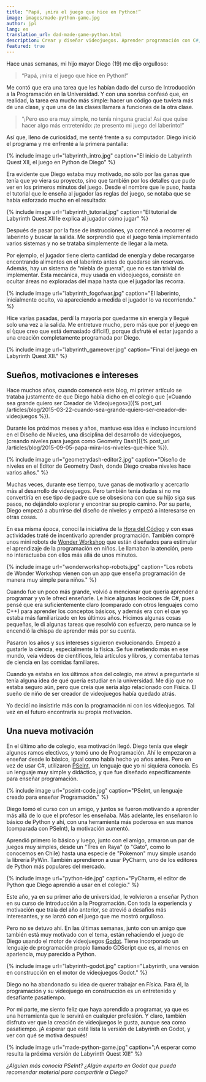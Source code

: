 ```yaml
---
title: “Papá, ¡mira el juego que hice en Python!”
image: images/made-python-game.jpg
author: jpl
lang: es
translation_url: dad-made-game-python.html
description: Crear y diseñar videojuegos. Aprender programación con C#, PSeInt y Python. Nuevos desafíos con Godot.
featured: true
---
```


Hace unas semanas, mi hijo mayor Diego (19) me dijo orgulloso:

> “Papá, ¡mira el juego que hice en Python!”

Me contó que era una tarea que les habían dado del curso de Introducción a la Programación en la Universidad. Y con una sonrisa confesó que, en realidad, la tarea era mucho más simple: hacer un código que tuviera más de una clase, y que una de las clases llamara a funciones de la otra clase.

> “¡Pero eso era muy simple, no tenía ninguna gracia! Así que quise hacer algo más entretenido: ¡te presento mi juego del laberinto!”

Así que, lleno de curiosidad, me senté frente a su computador. Diego inició el programa y me enfrenté a la primera pantalla:

{% include image url="labyrinth_intro.jpg" caption="El inicio de Labyrinth Quest XII, el juego en Python de Diego" %}

Era evidente que Diego estaba muy motivado, no sólo por las ganas que tenía que yo viera su proyecto, sino que también por los detalles que pude ver en los primeros minutos del juego. Desde el nombre que le puso, hasta el tutorial que le enseña al jugador las reglas del juego, se notaba que se había esforzado mucho en el resultado:

{% include image url="labyrinth_tutorial.jpg" caption="El tutorial de Labyrinth Quest XII le explica al jugador cómo jugar" %}

Después de pasar por la fase de instrucciones, ya comencé a recorrer el laberinto y buscar la salida. Me sorprendió que el juego tenía implementado varios sistemas y no se trataba simplemente de llegar a la meta.

Por ejemplo, el jugador tiene cierta cantidad de energía y debe recargarse encontrando alimentos en el laberinto antes de quedarse sin reservas. Además, hay un sistema de "niebla de guerra", que no es tan trivial de implementar. Esta mecánica, muy usada en videojuegos, consiste en ocultar áreas no exploradas del mapa hasta que el jugador las recorra.

{% include image url="labyrinth_fogofwar.jpg" caption="El laberinto, inicialmente oculto, va apareciendo a medida el jugador lo va recorriendo." %}

Hice varias pasadas, perdí la mayoría por quedarme sin energía y llegué solo una vez a la salida. Me entretuve mucho, pero más que por el juego en sí (¡que creo que está demasiado difícil!), porque disfruté el estar jugando a una creación completamente programada por Diego. 

{% include image url="labyrinth_gameover.jpg" caption="Final del juego en Labyrinth Quest XII." %}

## Sueños, motivaciones e intereses

Hace muchos años, cuando comencé este blog, mi primer artículo se trataba justamente de que Diego había dicho en el colegio que [«Cuando sea grande quiero ser Creador de Videojuegos»]({% post_url /articles/blog/2015-03-22-cuando-sea-grande-quiero-ser-creador-de-videojuegos %}).

Durante los próximos meses y años, mantuvo esa idea e incluso incursionó en el Diseño de Niveles, una disciplina del desarrollo de videojuegos, [creando niveles para juegos como Geometry Dash]({% post_url /articles/blog/2015-09-05-papa-mira-los-niveles-que-hice %}).

{% include image url="geometrydash-editor2.jpg" caption="Diseño de niveles en el Editor de Geometry Dash, donde Diego creaba niveles hace varios años." %}

Muchas veces, durante ese tiempo, tuve ganas de motivarlo y acercarlo más al desarrollo de videojuegos. Pero también tenía dudas si no me convertiría en ese tipo de padre que se obsesiona con que su hijo siga sus pasos, no dejándolo explorar y encontrar su propio camino. Por su parte, Diego empezó a aburrirse del diseño de niveles y empezó a interesarse en otras cosas.

En esa misma época, conocí la iniciativa de la [Hora del Código](https://hourofcode.com/) y con esas actividades traté de incentivarlo aprender programación. También compré unos mini robots de [Wonder Workshop](https://www.makewonder.com/) que están diseñados para estimular el aprendizaje de la programación en niños. Le llamaban la atención, pero no interactuaba con ellos más allá de unos minutos.

{% include image url="wonderworkshop-robots.jpg" caption="Los robots de Wonder Workshop vienen con un app que enseña programación de manera muy simple para niños." %}

Cuando fue un poco más grande, volvió a mencionar que quería aprender a programar y yo le ofrecí enseñarle. Le hice algunas lecciones de C#, pues pensé que era suficientemente claro (comparado con otros lenguajes como C++) para aprender los conceptos básicos, y además era con el que yo estaba más familiarizado en los últimos años. Hicimos algunas cosas pequeñas, le di algunas tareas que resolvió con esfuerzo, pero nunca se le encendió la chispa de aprender más por su cuenta.

Pasaron los años y sus intereses siguieron evolucionando. Empezó a gustarle la ciencia, especialmente la física. Se fue metiendo más en ese mundo, veía videos de científicos, leía artículos y libros, y comentaba temas de ciencia en las comidas familiares.

Cuando ya estaba en los últimos años del colegio, me atreví a preguntarle si tenía alguna idea de qué quería estudiar en la universidad. Me dijo que no estaba seguro aún, pero que creía que sería algo relacionado con Física. El sueño de niño de ser creador de videojuegos había quedado atrás.

Yo decidí no insistirle más con la programación ni con los videojuegos. Tal vez en el futuro encontraría su propia motivación.

## Una nueva motivación

En el último año de colegio, esa motivación llegó. Diego tenía que elegir algunos ramos electivos, y tomó uno de Programación. Ahí le empezaron a enseñar desde lo básico, igual como había hecho yo años antes. Pero en vez de usar C#, utilizaron [PSeInt](https://pseint.sourceforge.net/), un lenguaje que yo ni siquiera conocía. Es un lenguaje muy simple y didáctico, y que fue diseñado específicamente para enseñar programación. 

{% include image url="pseint-code.jpg" caption="PSeInt, un lenguaje creado para enseñar Programación." %}

Diego tomó el curso con un amigo, y juntos se fueron motivando a aprender más allá de lo que el profesor les enseñaba. Más adelante, les enseñaron lo básico de Python y ahí, con una herramienta más poderosa en sus manos (comparada con PSeInt), la motivación aumentó.

Aprendió primero lo básico y luego, junto con el amigo, armaron un par de juegos muy simples, desde un "Tres en Raya" (o "Gato", como lo conocemos en Chile) hasta una especie de "Pokemon" muy simple usando la librería PyWin. También aprendieron a usar PyCharm, uno de los editores de Python más populares del mercado. 

{% include image url="python-ide.jpg" caption="PyCharm, el editor de Python que Diego aprendió a usar en el colegio." %}

Este año, ya en su primer año de universidad, le volvieron a enseñar Python en su curso de Introducción a la Programación. Con toda la experiencia y motivación que traía del año anterior, se atrevió a desafíos más interesantes, y se lanzó con el juego que me mostró orgulloso. 

Pero no se detuvo ahí. En las últimas semanas, junto con un amigo que también está muy motivado con el tema, están rehaciendo el juego de Diego usando el motor de videojuegos [Godot](https://godotengine.org/). Tiene incorporado un lenguaje de programación propio llamado GDScript que es, al menos en apariencia, muy parecido a Python.

{% include image url="labyrinth-godot.jpg" caption="Labyrinth, una versión en construcción en el motor de videojuegos Godot." %}

Diego no ha abandonado su idea de querer trabajar en Física. Para él, la programación y su videojuego en construcción es un entretenido y desafiante pasatiempo. 

Por mi parte, me siento feliz que haya aprendido a programar, ya que es una herramienta que le servirá en cualquier profesión. Y claro, también disfruto ver que la creación de videojuegos le gusta, aunque sea como pasatiempo. ¡A esperar que esté lista la versión de Labyrinth en Godot, y ver con qué se motiva después!

{% include image url="made-python-game.jpg" caption="¡A esperar como resulta la próxima versión de Labyrinth Quest XII!" %}

*¿Alguien más conocía PSeInt? ¿Algún experto en Godot que pueda recomendar material para compartirle a Diego?*
